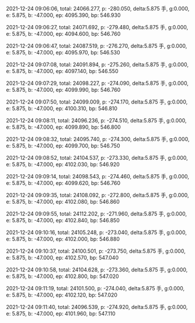 2021-12-24 09:06:06, total: 24066.277, p: -280.050, delta:5.875 手, g:0.000, e: 5.875, b: -47.000, ep: 4095.390, bp: 546.930

2021-12-24 09:06:27, total: 24071.692, p: -279.480, delta:5.875 手, g:0.000, e: 5.875, b: -47.000, ep: 4094.600, bp: 546.760

2021-12-24 09:06:47, total: 24087.519, p: -276.270, delta:5.875 手, g:0.000, e: 5.875, b: -47.000, ep: 4095.970, bp: 546.530

2021-12-24 09:07:08, total: 24091.894, p: -275.260, delta:5.875 手, g:0.000, e: 5.875, b: -47.000, ep: 4097.140, bp: 546.550

2021-12-24 09:07:29, total: 24098.227, p: -274.090, delta:5.875 手, g:0.000, e: 5.875, b: -47.000, ep: 4099.990, bp: 546.760

2021-12-24 09:07:50, total: 24099.009, p: -274.170, delta:5.875 手, g:0.000, e: 5.875, b: -47.000, ep: 4100.310, bp: 546.810

2021-12-24 09:08:11, total: 24096.236, p: -274.510, delta:5.875 手, g:0.000, e: 5.875, b: -47.000, ep: 4099.890, bp: 546.800

2021-12-24 09:08:32, total: 24095.740, p: -274.300, delta:5.875 手, g:0.000, e: 5.875, b: -47.000, ep: 4099.700, bp: 546.750

2021-12-24 09:08:52, total: 24104.537, p: -273.330, delta:5.875 手, g:0.000, e: 5.875, b: -47.000, ep: 4102.030, bp: 546.920

2021-12-24 09:09:14, total: 24098.543, p: -274.460, delta:5.875 手, g:0.000, e: 5.875, b: -47.000, ep: 4099.620, bp: 546.760

2021-12-24 09:09:35, total: 24108.092, p: -272.800, delta:5.875 手, g:0.000, e: 5.875, b: -47.000, ep: 4102.080, bp: 546.860

2021-12-24 09:09:55, total: 24112.202, p: -271.960, delta:5.875 手, g:0.000, e: 5.875, b: -47.000, ep: 4102.840, bp: 546.850

2021-12-24 09:10:16, total: 24105.248, p: -273.040, delta:5.875 手, g:0.000, e: 5.875, b: -47.000, ep: 4102.000, bp: 546.880

2021-12-24 09:10:37, total: 24100.501, p: -273.750, delta:5.875 手, g:0.000, e: 5.875, b: -47.000, ep: 4102.570, bp: 547.040

2021-12-24 09:10:58, total: 24104.628, p: -273.360, delta:5.875 手, g:0.000, e: 5.875, b: -47.000, ep: 4102.800, bp: 547.020

2021-12-24 09:11:19, total: 24101.500, p: -274.040, delta:5.875 手, g:0.000, e: 5.875, b: -47.000, ep: 4102.120, bp: 547.020

2021-12-24 09:11:40, total: 24096.539, p: -274.920, delta:5.875 手, g:0.000, e: 5.875, b: -47.000, ep: 4101.960, bp: 547.110